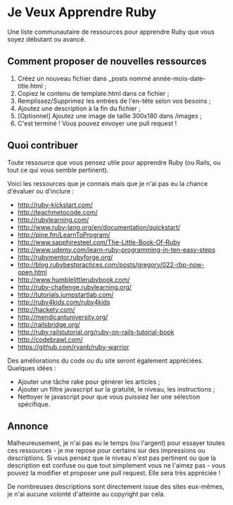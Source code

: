 # Je Veux Apprendre Ruby

Une liste communautaire de ressources pour apprendre Ruby que vous soyez débutant ou avancé.

## Comment proposer de nouvelles ressources

1. Créez un nouveau fichier dans _posts nommé année-mois-date-title.html ;
2. Copiez le contenu de template.html dans ce fichier ;
3. Remplissez/Supprimez les entrées de l'en-tête selon vos besoins ;
4. Ajoutez une description à la fin du fichier ;
5. [Optionnel] Ajoutez une image de taille 300x180 dans /images ;
6. C'est terminé ! Vous pouvez envoyer une pull request !

## Quoi contribuer

Toute ressource que vous pensez utile pour apprendre Ruby (ou Rails, ou tout ce qui vous semble pertinent).

Voici les ressources que je connais mais que je n'ai pas eu la chance d'évaluer ou d'inclure :

* http://ruby-kickstart.com/
* http://teachmetocode.com/
* http://rubylearning.com/
* http://www.ruby-lang.org/en/documentation/quickstart/
* http://pine.fm/LearnToProgram/
* http://www.sapphiresteel.com/The-Little-Book-Of-Ruby
* http://www.udemy.com/learn-ruby-programming-in-ten-easy-steps
* http://rubymentor.rubyforge.org/
* http://blog.rubybestpractices.com/posts/gregory/022-rbp-now-open.html
* http://www.humblelittlerubybook.com/
* http://ruby-challenge.rubylearning.org/
* http://tutorials.jumpstartlab.com/
* http://ruby4kids.com/ruby4kids
* http://hackety.com/
* http://mendicantuniversity.org/
* http://railsbridge.org/
* http://ruby.railstutorial.org/ruby-on-rails-tutorial-book
* http://codebrawl.com/
* https://github.com/ryanb/ruby-warrior

Des améliorations du code ou du site seront également appréciées. Quelques idées :

* Ajouter une tâche rake pour générer les articles ;
* Ajouter un filtre javascript sur la gratuité, le niveau, les instructions ;
* Nettoyer le javascript pour que vous puissiez lier une sélection spécifique.

## Annonce

Malheureusement, je n'ai pas eu le temps (ou l'argent) pour essayer toutes ces ressources - je me repose pour certains sur des impressions ou descriptions. Si vous pensez que le niveau n'est pas pertinent ou que la description est confuse ou que tout simplement vous ne l'aimez pas - vous pouvez la modifier et proposer une pull request. Elle sera très appréciée !

De nombreuses descriptions sont directement issue des sites eux-mêmes, je n'ai aucune volonté d'atteinte au copyright par cela.
